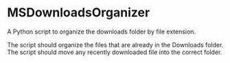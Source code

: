 # MSDownloadsOrganizer
A Python script to organize the downloads folder by file extension.

The script should organize the files that are already in the Downloads folder.
The script should move any recently downloaded file into the correct folder.
